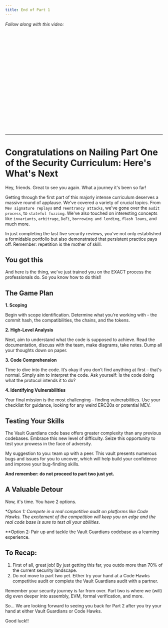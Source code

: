 ```yaml
---
title: End of Part 1
---
```


_Follow along with this video:_

<!-- TODO -->
<iframe width="560" height="315" src="" title="YouTube video player" frameborder="0" allow="accelerometer; autoplay; clipboard-write; encrypted-media; gyroscope; picture-in-picture; web-share" allowfullscreen></iframe>

---

# Congratulations on Nailing Part One of the Security Curriculum: Here's What's Next

Hey, friends. Great to see you again. What a journey it's been so far!

Getting through the first part of this majorly intense curriculum deserves a massive round of applause. We've covered a variety of crucial topics. From `Mev signature replays` and `reentrancy attacks`, we've gone over the `audit process`, to `stateful fuzzing`. We've also touched on interesting concepts like `invariants`, `arbitrage`, `DeFi`, `borrowing and lending`, `flash loans`, and much more.

In just completing the last five security reviews, you've not only established a formidable portfolio but also demonstrated that persistent practice pays off. Remember: repetition is the mother of skill.


## You got this

And here is the thing, we've just trained you on the EXACT process the professionals do. So you know how to do this!!

## The Game Plan

**1. Scoping**

Begin with scope identification. Determine what you're working with - the commit hash, the compatibilities, the chains, and the tokens.

**2. High-Level Analysis**

Next, aim to understand what the code is supposed to achieve. Read the documentation, discuss with the team, make diagrams, take notes. Dump all your thoughts down on paper.

**3. Code Comprehension**

Time to dive into the code. It’s okay if you don’t find anything at first – that's normal. Simply aim to interpret the code. Ask yourself: Is the code doing what the protocol intends it to do?

**4. Identifying Vulnerabilities**

Your final mission is the most challenging - finding vulnerabilities. Use your checklist for guidance, looking for any weird ERC20s or potential MEV.

## Testing Your Skills

The Vault Guardians code base offers greater complexity than any previous codebases. Embrace this new level of difficulty. Seize this opportunity to test your prowess in the face of adversity.

My suggestion to you: team up with a peer. This vault presents numerous bugs and issues for you to uncover, which will help build your confidence and improve your bug-finding skills.

**And remember: do not proceed to part two just yet.**

## A Valuable Detour

Now, it's time. You have 2 options. 

\**Option 1: Compete in a real competitive audit on platforms like Code Hawks. The excitement of the competition will keep you on edge and the real code base is sure to test all your abilities*.

\*\*Option 2: Pair up and tackle the Vault Guardians codebase as a learning experience.

## To Recap:

1. First of all, great job! By just getting this far, you outdo more than 70% of the current security landscape.
2. Do not move to part two yet. Either try your hand at a Code Hawks competitive audit or complete the Vault Guardians audit with a partner.

Remember your security journey is far from over. Part two is where we (will) dig even deeper into assembly, EVM, formal verification, and more. 

So... We are looking forward to seeing you back for Part 2 after you try your hand at either Vault Guardians or Code Hawks.

Good luck!!